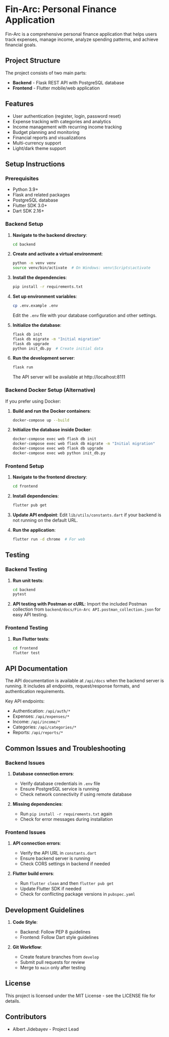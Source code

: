 # Fin-Arc: Personal Finance Application

Fin-Arc is a comprehensive personal finance application that helps users track expenses, manage income, analyze spending patterns, and achieve financial goals.

## Project Structure

The project consists of two main parts:
- **Backend** - Flask REST API with PostgreSQL database
- **Frontend** - Flutter mobile/web application

## Features

- User authentication (register, login, password reset)
- Expense tracking with categories and analytics
- Income management with recurring income tracking
- Budget planning and monitoring
- Financial reports and visualizations
- Multi-currency support
- Light/dark theme support

## Setup Instructions

### Prerequisites

- Python 3.9+
- Flask and related packages
- PostgreSQL database
- Flutter SDK 3.0+
- Dart SDK 2.16+

### Backend Setup

1. **Navigate to the backend directory**:
   ```bash
   cd backend
   ```

2. **Create and activate a virtual environment**:
   ```bash
   python -m venv venv
   source venv/bin/activate  # On Windows: venv\Scripts\activate
   ```

3. **Install the dependencies**:
   ```bash
   pip install -r requirements.txt
   ```

4. **Set up environment variables**:
   ```bash
   cp .env.example .env
   ```
   Edit the `.env` file with your database configuration and other settings.

5. **Initialize the database**:
   ```bash
   flask db init
   flask db migrate -m "Initial migration"
   flask db upgrade
   python init_db.py  # Create initial data
   ```

6. **Run the development server**:
   ```bash
   flask run
   ```
   The API server will be available at http://localhost:8111

### Backend Docker Setup (Alternative)

If you prefer using Docker:

1. **Build and run the Docker containers**:
   ```bash
   docker-compose up --build
   ```

2. **Initialize the database inside Docker**:
   ```bash
   docker-compose exec web flask db init
   docker-compose exec web flask db migrate -m "Initial migration"
   docker-compose exec web flask db upgrade
   docker-compose exec web python init_db.py
   ```

### Frontend Setup

1. **Navigate to the frontend directory**:
   ```bash
   cd frontend
   ```

2. **Install dependencies**:
   ```bash
   flutter pub get
   ```

3. **Update API endpoint**:
   Edit `lib/utils/constants.dart` if your backend is not running on the default URL.

4. **Run the application**:
   ```bash
   flutter run -d chrome  # For web

## Testing

### Backend Testing

1. **Run unit tests**:
   ```bash
   cd backend
   pytest
   ```

2. **API testing with Postman or cURL**:
   Import the included Postman collection from `backend/docs/Fin-Arc API.postman_collection.json` for easy API testing.

### Frontend Testing

1. **Run Flutter tests**:
   ```bash
   cd frontend
   flutter test
   ```

## API Documentation

The API documentation is available at `/api/docs` when the backend server is running. It includes all endpoints, request/response formats, and authentication requirements.

Key API endpoints:

- Authentication: `/api/auth/*`
- Expenses: `/api/expenses/*`
- Income: `/api/income/*`
- Categories: `/api/categories/*`
- Reports: `/api/reports/*`

## Common Issues and Troubleshooting

### Backend Issues

1. **Database connection errors**:
   - Verify database credentials in `.env` file
   - Ensure PostgreSQL service is running
   - Check network connectivity if using remote database

2. **Missing dependencies**:
   - Run `pip install -r requirements.txt` again
   - Check for error messages during installation

### Frontend Issues

1. **API connection errors**:
   - Verify the API URL in `constants.dart`
   - Ensure backend server is running
   - Check CORS settings in backend if needed

2. **Flutter build errors**:
   - Run `flutter clean` and then `flutter pub get`
   - Update Flutter SDK if needed
   - Check for conflicting package versions in `pubspec.yaml`

## Development Guidelines

1. **Code Style**:
   - Backend: Follow PEP 8 guidelines
   - Frontend: Follow Dart style guidelines

2. **Git Workflow**:
   - Create feature branches from `develop`
   - Submit pull requests for review
   - Merge to `main` only after testing

## License

This project is licensed under the MIT License - see the LICENSE file for details.

## Contributors

- Albert Jidebayev - Project Lead
